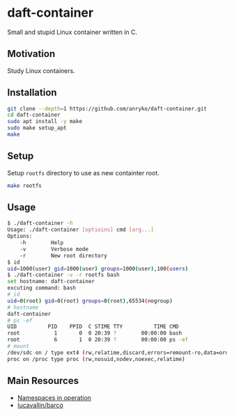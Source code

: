 # daft-container

Small and stupid Linux container written in C.

## Motivation

Study Linux containers.

## Installation

```sh
git clone --depth=1 https://github.com/anryko/daft-container.git
cd daft-container
sudo apt install -y make
sudo make setup_apt
make
```

## Setup

Setup `rootfs` directory to use as new containter root.

```sh
make rootfs
```

## Usage

```sh
$ ./daft-container -h
Usage: ./daft-container [optioins] cmd [arg...]
Options:
    -h        Help
    -v        Verbose mode
    -r        New root directory
$ id
uid=1000(user) gid=1000(user) groups=1000(user),100(users)
$ ./daft-container -v -r rootfs bash
set hostname: daft-container
excuting command: bash
# id
uid=0(root) gid=0(root) groups=0(root),65534(nogroup)
# hostname
daft-container
# ps -ef
UID          PID    PPID  C STIME TTY          TIME CMD
root           1       0  0 20:39 ?        00:00:00 bash
root           6       1  0 20:39 ?        00:00:00 ps -ef
# mount
/dev/sdc on / type ext4 (rw,relatime,discard,errors=remount-ro,data=ordered)
proc on /proc type proc (rw,nosuid,nodev,noexec,relatime)
```

## Main Resources

- [Namespaces in operation](https://lwn.net/Articles/531114/)
- [lucavallin/barco](https://github.com/lucavallin/barco)
